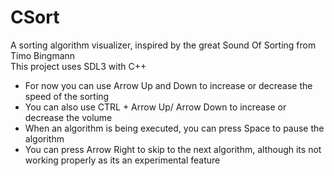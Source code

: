 # CSort
A sorting algorithm visualizer, inspired by the great Sound Of Sorting from Timo Bingmann  
This project uses SDL3 with C++ 
- For now you can use Arrow Up and Down to increase or decrease the speed of the sorting  
- You can also use CTRL + Arrow Up/ Arrow Down to increase or decrease the volume  
- When an algorithm is being executed, you can press Space to pause the algorithm  
- You can press Arrow Right to skip to the next algorithm, although its not working properly as its an experimental feature


